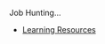 Job Hunting...

- [Learning Resources](https://github.com/rootshaw/Refactoryourself/blob/master/LearningResources.md)

